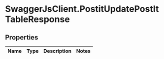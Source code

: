 # SwaggerJsClient.PostitUpdatePostItTableResponse

## Properties
Name | Type | Description | Notes
------------ | ------------- | ------------- | -------------


